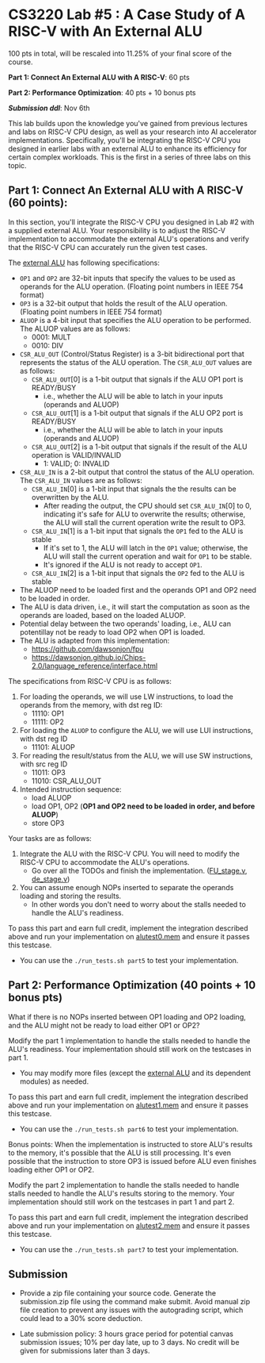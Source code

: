 # CS3220 Lab #5 : A Case Study of A RISC-V with An External ALU

100 pts in total, will be rescaled into 11.25% of your final score of the course.  

**Part 1: Connect An External ALU with A RISC-V**: 60 pts

**Part 2: Performance Optimization**: 40 pts + 10 bonus pts

***Submission ddl***: Nov 6th

This lab builds upon the knowledge you've gained from previous lectures and labs on RISC-V CPU design, as well as your research into AI accelerator implementations. Specifically, you'll be integrating the RISC-V CPU you designed in earlier labs with an external ALU to enhance its efficiency for certain complex workloads. This is the first in a series of three labs on this topic.

## Part 1: Connect An External ALU with A RISC-V (60 points): 

In this section, you'll integrate the RISC-V CPU you designed in Lab #2 with a supplied external ALU. Your responsibility is to adjust the RISC-V implementation to accommodate the external ALU's operations and verify that the RISC-V CPU can accurately run the given test cases.

The [external ALU](external_alu_wrapper.v) has following specifications:
<!-- * `OPREG1`, `OPREG2`, and `OPREG3` are 5-bit inputs that specify the registers to be used as operands for the ALU operation.
    * 4 registers for each of them; in total 12 registers -->
* `OP1` and `OP2` are 32-bit inputs that specify the values to be used as operands for the ALU operation. (Floating point numbers in IEEE 754 format)
* `OP3` is a 32-bit output that holds the result of the ALU operation. (Floating point numbers in IEEE 754 format)
* `ALUOP` is a 4-bit input that specifies the ALU operation to be performed. The ALUOP values are as follows:
    * 0001: MULT
    * 0010: DIV
    <!-- * `ALUOP[3]` is a 1-bit input that specifies whether the ALU operation is signed or unsigned. If `ALUOP[3]` is 0, the operation is unsigned; if `ALUOP[3]` is 1, the operation is signed. -->
* `CSR_ALU_OUT` (Control/Status Register) is a 3-bit bidirectional port that represents the status of the ALU operation. The `CSR_ALU_OUT` values are as follows:
    * `CSR_ALU_OUT`[0] is a 1-bit output that signals if the ALU OP1 port is READY/BUSY
        * i.e., whether the ALU will be able to latch in your inputs (operands and ALUOP)
    * `CSR_ALU_OUT`[1] is a 1-bit output that signals if the ALU OP2 port is READY/BUSY
        * i.e., whether the ALU will be able to latch in your inputs (operands and ALUOP)
    * `CSR_ALU_OUT`[2] is a 1-bit output that signals if the result of the ALU operation is VALID/INVALID
        * 1: VALID; 0: INVALID
* `CSR_ALU_IN` is a 2-bit output that control the status of the ALU operation. The `CSR_ALU_IN` values are as follows:
    * `CSR_ALU_IN`[0] is a 1-bit input that signals the the results can be overwritten by the ALU.
        * After reading the output, the CPU should set `CSR_ALU_IN`[0] to 0, indicating it's safe for ALU to overwrite the results; otherwise, the ALU will stall the current operation write the result to OP3.
    * `CSR_ALU_IN`[1] is a 1-bit input that signals the `OP1` fed to the ALU is stable
        * If it's set to 1, the ALU will latch in the `OP1` value; otherwise, the ALU will stall the current operation and wait for `OP1` to be stable.
        * It's ignored if the ALU is not ready to accept `OP1`.
    * `CSR_ALU_IN`[2] is a 1-bit input that signals the `OP2` fed to the ALU is stable
* The ALUOP need to be loaded first and the operands OP1 and OP2 need to be loaded in order. 
* The ALU is data driven, i.e., it will start the computation as soon as the operands are loaded, based on the loaded ALUOP.
* Potential delay between the two operands' loading, i.e., ALU can potentillay not be ready to load OP2 when OP1 is loaded.
* The ALU is adapted from this implementation:
    * https://github.com/dawsonjon/fpu
    * https://dawsonjon.github.io/Chips-2.0/language_reference/interface.html 

The specifications from RISC-V CPU is as follows:

1. For loading the operands, we will use LW instructions, to load the operands from the memory, with dst reg ID:
    * 11110: OP1
    * 11111: OP2
2. For loading the `ALUOP` to configure the ALU, we will use LUI instructions, with dst reg ID
    * 11101: ALUOP
4. For reading the result/status from the ALU, we will use SW instructions, with src reg ID
    * 11011: OP3
    * 11010: CSR_ALU_OUT
5. Intended instruction sequence:
    * load ALUOP 
    * load OP1, OP2 (**OP1 and OP2 need to be loaded in order, and before ALUOP**)
    * store OP3



Your tasks are as follows:
1. Integrate the ALU with the RISC-V CPU. You will need to modify the RISC-V CPU to accommodate the ALU's operations.
    * Go over all the TODOs and finish the implementation. ([FU_stage.v](FU_stage.v), [de_stage.v](de_stage.v))
2. You can assume enough NOPs inserted to separate the operands loading and storing the results. 
    * In other words you don't need to worry about the stalls needed to handle the ALU's readiness.

To pass this part and earn full credit, implement the integration described above and run your implementation on [alutest0.mem](test/part5/alutest0.mem) and ensure it passes this testcase.
* You can use the `./run_tests.sh part5` to test your implementation.




## Part 2: Performance Optimization (40 points + 10 bonus pts)
What if there is no NOPs inserted between OP1 loading and OP2 loading, and the ALU might not be ready to load either OP1 or OP2?

Modify the part 1 implementation to handle the stalls needed to handle the ALU's readiness. Your implementation should still work on the testcases in part 1.
* You may modify more files (except the [external ALU](external_alu_wrapper.v) and its dependent modules) as needed.

To pass this part and earn full credit, implement the integration described above and run your implementation on [alutest1.mem](test/part6/alutest1.mem) and ensure it passes this testcase.
* You can use the `./run_tests.sh part6` to test your implementation.

Bonus points: 
When the implementation is instructed to store ALU's results to the memory, it's possible that the ALU is still processing. It's even possible that the instruction to store OP3 is issued before ALU even finishes loading either OP1 or OP2. 

Modify the part 2 implementation to handle the stalls needed to handle stalls needed to handle the ALU's results storing to the memory. Your implementation should still work on the testcases in part 1 and part 2.

To pass this part and earn full credit, implement the integration described above and run your implementation on [alutest2.mem](test/part7/alutest2.mem) and ensure it passes this testcase.
* You can use the `./run_tests.sh part7` to test your implementation.


## Submission

+ Provide a zip file containing your source code. Generate the submission.zip file using the command make submit. Avoid manual zip file creation to prevent any issues with the autograding script, which could lead to a 30% score deduction.
* Late submission policy: 3 hours grace period for potential canvas submission issues; 10% per day late, up to 3 days. No credit will be given for submissions later than 3 days.



